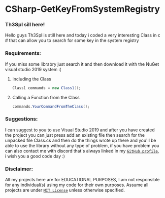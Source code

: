 # CSharp-GetKeyFromSystemRegistry

### Th3Spl sill here!

Hello guys Th3Spl is still here and today i coded a very interesting Class in c # that can allow you to search for some key in the system registry 

### Requirements:
If you miss some librabry just search it and then download it with the NuGet visual studio 2019 system :)

1. Including the Class 
   ```C#
   Class1 commands = new Class1();
   ```
   
2. Calling a Function from the Class   
   ```C#
   commands.YourCommandFromTheClass();
   ```

### Suggestions: 

I can suggest to you to use Visual Studio 2019 and after you have created the project you can just press add an existing file then search for the unpacked file Class.cs
and then do the things wrote up there and you'll be able to use the library without any type of problem, if you have problem you can also contact me with discord that's always linked in my [`GitHub profile`](https://github.com/Th3Spl), i wish you a good code day :)
   
### Disclaimer:
All my projects here are for EDUCATIONAL PURPOSES, I am not responsible for any individual(s) using my code for their own purposes. Assume all projects are under [`MIT License`](https://opensource.org/licenses/MIT)  unless otherwise specified.
